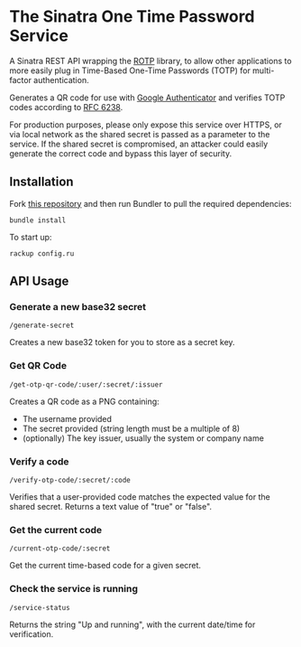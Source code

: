 # The Sinatra One Time Password Service

A Sinatra REST API wrapping the [ROTP](https://github.com/mdp/rotp) library, to allow other applications to more easily plug in Time-Based One-Time Passwords (TOTP) for multi-factor authentication.

Generates a QR code for use with [Google Authenticator](https://github.com/google/google-authenticator) and verifies TOTP codes according to [RFC 6238](http://tools.ietf.org/html/rfc6238).

For production purposes, please only expose this service over HTTPS, or via local network as the shared secret is passed as a parameter to the service. If the shared secret is compromised, an attacker could easily generate the correct code and bypass this layer of security.

## Installation

Fork [this repository](https://github.com/benbasson/sinatra-rotp) and then run Bundler to pull the required dependencies:

~~~
bundle install
~~~

To start up:

~~~
rackup config.ru
~~~

## API Usage

### Generate a new base32 secret

~~~
/generate-secret
~~~

Creates a new base32 token for you to store as a secret key.

### Get QR Code

~~~
/get-otp-qr-code/:user/:secret/:issuer
~~~

Creates a QR code as a PNG containing: 

* The username provided
* The secret provided (string length must be a multiple of 8)
* (optionally) The key issuer, usually the system or company name

### Verify a code

~~~
/verify-otp-code/:secret/:code
~~~~

Verifies that a user-provided code matches the expected value for the shared secret. Returns a text value of "true" or "false".

### Get the current code

~~~
/current-otp-code/:secret
~~~

Get the current time-based code for a given secret.

### Check the service is running

~~~
/service-status
~~~

Returns the string "Up and running", with the current date/time for verification.